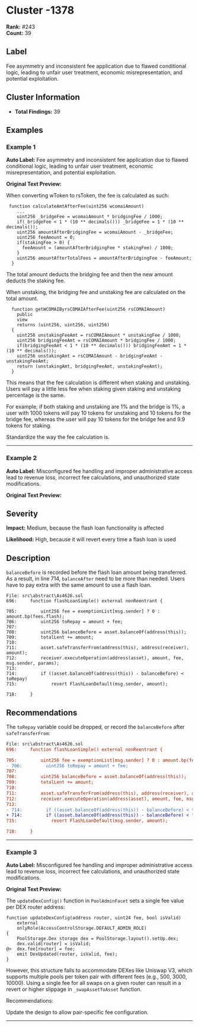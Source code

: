 # Cluster -1378

**Rank:** #243  
**Count:** 39  

## Label
Fee asymmetry and inconsistent fee application due to flawed conditional logic, leading to unfair user treatment, economic misrepresentation, and potential exploitation.

## Cluster Information
- **Total Findings:** 39

## Examples

### Example 1

**Auto Label:** Fee asymmetry and inconsistent fee application due to flawed conditional logic, leading to unfair user treatment, economic misrepresentation, and potential exploitation.  

**Original Text Preview:**

When converting wToken to rsToken, the fee is calculated as such:

```
 function calculateAmtAfterFee(uint256 wcomaiAmount)
    ...
    uint256 _bridgeFee = wcomaiAmount * bridgingFee / 1000;
    if(_bridgeFee < 1 * (10 ** decimals())) _bridgeFee = 1 * (10 ** decimals());
    uint256 amountAfterBridgingFee = wcomaiAmount - _bridgeFee;
    uint256 feeAmount = 0;
    if(stakingFee > 0) {
      feeAmount = (amountAfterBridgingFee * stakingFee) / 1000;
    }
    uint256 amountAfterTotalFees = amountAfterBridgingFee - feeAmount;
  }

```

The total amount deducts the bridging fee and then the new amount deducts the staking fee.

When unstaking, the bridging fee and unstaking fee are calculated on the total amount.

```
  function getWCOMAIByrsCOMAIAfterFee(uint256 rsCOMAIAmount)
    public
    view
    returns (uint256, uint256, uint256)
  {
    uint256 unstakingFeeAmt = rsCOMAIAmount * unstakingFee / 1000;
    uint256 bridgingFeeAmt = rsCOMAIAmount * bridgingFee / 1000;
    if(bridgingFeeAmt < 1 * (10 ** decimals())) bridgingFeeAmt = 1 * (10 ** decimals());
    uint256 unstakingAmt = rsCOMAIAmount - bridgingFeeAmt - unstakingFeeAmt;
    return (unstakingAmt, bridgingFeeAmt, unstakingFeeAmt);
  }
```

This means that the fee calculation is different when staking and unstaking. Users will pay a little less fee when staking given staking and unstaking percentage is the same.

For example, if both staking and unstaking are 1% and the bridge is 1%, a user with 1000 tokens will pay 10 tokens for unstaking and 10 tokens for the bridge fee, whereas the user will pay 10 tokens for the bridge fee and 9.9 tokens for staking.

Standardize the way the fee calculation is.

---
### Example 2

**Auto Label:** Misconfigured fee handling and improper administrative access lead to revenue loss, incorrect fee calculations, and unauthorized state modifications.  

**Original Text Preview:**

## Severity

**Impact:** Medium, because the flash loan functionality is affected

**Likelihood:** High, because it will revert every time а flash loan is used

## Description

`balanceBefore` is recorded before the flash loan amount being transferred. As a result, in line 714, `balanceAfter` need to be more than needed. Users have to pay extra with the same amount to use a flash loan.

```solidity
File: src\abstract\As4626.sol
696:     function flashLoanSimple() external nonReentrant {

705:         uint256 fee = exemptionList[msg.sender] ? 0 : amount.bp(fees.flash);
706:         uint256 toRepay = amount + fee;
707:
708:         uint256 balanceBefore = asset.balanceOf(address(this));
709:         totalLent += amount;
710:
711:         asset.safeTransferFrom(address(this), address(receiver), amount);
712:         receiver.executeOperation(address(asset), amount, fee, msg.sender, params);
713:
714:         if ((asset.balanceOf(address(this)) - balanceBefore) < toRepay)
715:             revert FlashLoanDefault(msg.sender, amount);

718:     }
```

## Recommendations

The `toRepay` variable could be dropped, or record the `balanceBefore` after `safeTransferFrom`:

```diff
File: src\abstract\As4626.sol
696:     function flashLoanSimple() external nonReentrant {

705:         uint256 fee = exemptionList[msg.sender] ? 0 : amount.bp(fees.flash);
- 706:         uint256 toRepay = amount + fee;
707:
708:         uint256 balanceBefore = asset.balanceOf(address(this));
709:         totalLent += amount;
710:
711:         asset.safeTransferFrom(address(this), address(receiver), amount);
712:         receiver.executeOperation(address(asset), amount, fee, msg.sender, params);
713:
- 714:         if ((asset.balanceOf(address(this)) - balanceBefore) < toRepay)
+ 714:         if ((asset.balanceOf(address(this)) - balanceBefore) < fee)
715:             revert FlashLoanDefault(msg.sender, amount);

718:     }

```

---
### Example 3

**Auto Label:** Misconfigured fee handling and improper administrative access lead to revenue loss, incorrect fee calculations, and unauthorized state modifications.  

**Original Text Preview:**

The `updateDexConfig()` function in `PoolAdminFacet` sets a single fee value per DEX router address:

```solidity
function updateDexConfig(address router, uint24 fee, bool isValid)
    external
    onlyRole(AccessControlStorage.DEFAULT_ADMIN_ROLE)
{
    PoolStorage.Dex storage dex = PoolStorage.layout().setUp.dex;
    dex.valid[router] = isValid;
@>  dex.fee[router] = fee;
    emit DexUpdated(router, isValid, fee);
}
```

However, this structure fails to accommodate DEXes like Uniswap V3, which supports multiple pools per token pair with different fees (e.g., 500, 3000, 10000). Using a single fee for all swaps on a given router can result in a revert or higher slippage in `_swapAssetToAsset` function.

Recommendations:

Update the design to allow pair-specific fee configuration.

---
